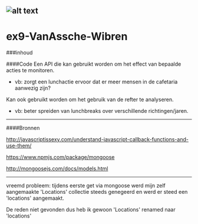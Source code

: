![alt text](http://www.thomasmore.be/sites/www.thomasmore.be/files/media/tm_vignet_web.png "Thomas More")
---
# ex9-VanAssche-Wibren

###inhoud

####Code
Een API die kan gebruikt worden om het effect van bepaalde acties te monitoren. 
* vb: zorgt een lunchactie ervoor dat er meer mensen in de cafetaria aanwezig zijn?

Kan ook gebruikt worden om het gebruik van de refter te analyseren.
* vb: beter spreiden van lunchbreaks over verschillende richtingen/jaren.

---
####Bronnen

http://javascriptissexy.com/understand-javascript-callback-functions-and-use-them/

https://www.npmjs.com/package/mongoose

http://mongoosejs.com/docs/models.html

---

vreemd probleem: tijdens eerste get via mongoose werd mijn zelf aangemaakte 
'Locations' collectie steeds genegeerd en werd er steed een 'locations' aangemaakt.

De reden niet gevonden dus heb ik gewoon 'Locations' renamed naar 'locations'